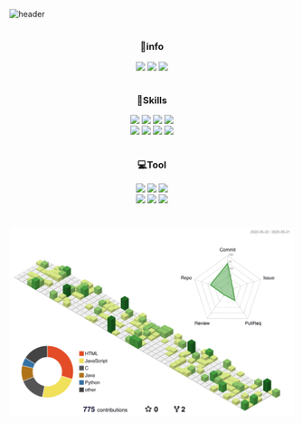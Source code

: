 ![header](https://capsule-render.vercel.app/api?type=Waving&height=200&color=B5D9B4&text=Hi!%20I'm%20Chaemin!&fontAlign=40)

#
<h3 align="center">
👻info
 </h3>
<p align="center">
<a href="https://www.instagram.com/cxaennin/"><img src="https://img.shields.io/badge/instagram-E4405F?style=social&logo=instagram&logoColor=**#20C997**"/></a>
  <a href="mailto:hycoals90285@gmail.com"><img src="https://img.shields.io/badge/gmail-**E4405F**?style=social&logo=gmail&logoColor=****#20C997****"/></a>
  <a href="https://velog.io/@chmin90285"><img src="https://img.shields.io/badge/Velog-F05138?style=social&logo=Velog&logoColor=#20C997"/></a>
</p>

#
<h3 align="center">
📖Skills
 </h3>
<p align="center">
<img src="https://img.shields.io/badge/C-C4DFAA?style=flat&logo=C&logoColor=white"/> 
<img src="https://img.shields.io/badge/JavaScript-C4DFAA?style=flat&logo=JavaScript&logoColor=white"/> 
<img src="https://img.shields.io/badge/PHP-C4DFAA?style=flat&logo=PHP&logoColor=white"/>
<img src="https://img.shields.io/badge/Android-C4DFAA?style=flat&logo=Android&logoColor=white"/>
<br>
<img src="https://img.shields.io/badge/HTML5-C4DFAA?style=flat&logo=HTML5&logoColor=white"/>
<img src="https://img.shields.io/badge/CSS3-C4DFAA?style=flat&logo=CSS3&logoColor=white"/>
<img src="https://img.shields.io/badge/HTML5-C4DFAA?style=flat&logo=HTML5&logoColor=white"/>
<img src="https://img.shields.io/badge/MySQL-C4DFAA?style=flat&logo=MySQL&logoColor=white"/>
</p>


#
<h3 align="center">
💻Tool
 </h3>
<p align="center">
<img src="https://img.shields.io/badge/IntelliJ IDEA-C4DFAA?style=flat&logo=IntelliJ IDEA&logoColor=white"/>
<img src="https://img.shields.io/badge/Visual Studio-C4DFAA?style=flat&logo=Visual Studio&logoColor=white"/>
<img src="https://img.shields.io/badge/Visual Studio Code-C4DFAA?style=flat&logo=Visual Studio Code&logoColor=white"/>
<br>
<img src="https://img.shields.io/badge/Eclipse IDE-C4DFAA?style=flat&logo=Eclipse IDE&logoColor=white"/>
<img src="https://img.shields.io/badge/Android Studio-C4DFAA?style=flat&logo=Android Studio&logoColor=white"/>
<img src="https://img.shields.io/badge/Atom-C4DFAA?style=flat&logo=Atom&logoColor=white"/>
</p>

#
![](./profile-3d-contrib/profile-green-animate.svg)
